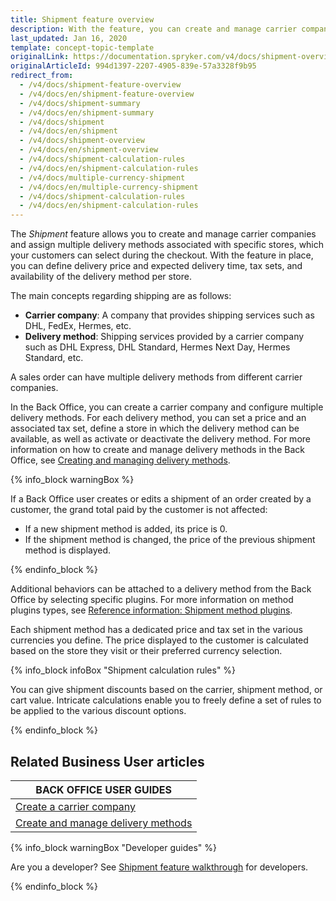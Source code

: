 ```yaml
---
title: Shipment feature overview
description: With the feature, you can create and manage carrier companies and their delivery methods per specific store.
last_updated: Jan 16, 2020
template: concept-topic-template
originalLink: https://documentation.spryker.com/v4/docs/shipment-overview
originalArticleId: 994d1397-2207-4905-839e-57a3328f9b95
redirect_from:
  - /v4/docs/shipment-feature-overview
  - /v4/docs/en/shipment-feature-overview
  - /v4/docs/shipment-summary
  - /v4/docs/en/shipment-summary
  - /v4/docs/shipment
  - /v4/docs/en/shipment
  - /v4/docs/shipment-overview
  - /v4/docs/en/shipment-overview
  - /v4/docs/shipment-calculation-rules
  - /v4/docs/en/shipment-calculation-rules
  - /v4/docs/multiple-currency-shipment
  - /v4/docs/en/multiple-currency-shipment
  - /v4/docs/shipment-calculation-rules
  - /v4/docs/en/shipment-calculation-rules
---
```


The *Shipment* feature allows you to create and manage carrier companies and assign multiple delivery methods associated with specific stores, which your customers can select during the checkout. With the feature in place, you can define delivery price and expected delivery time, tax sets, and availability of the delivery method per store.

The main concepts regarding shipping are as follows:

* **Carrier company**: A company that provides shipping services such as DHL, FedEx, Hermes, etc.
* **Delivery method**: Shipping services provided by a carrier company such as DHL Express, DHL Standard, Hermes Next Day, Hermes Standard, etc.

A sales order can have multiple delivery methods from different carrier companies.

In the Back Office, you can create a carrier company and configure multiple delivery methods. For each delivery method, you can set a price and an associated tax set, define a store in which the delivery method can be available, as well as activate or deactivate the delivery method. For more information on how to create and manage delivery methods in the Back Office, see [Creating and managing delivery methods](/docs/scos/user/back-office-user-guides/{{page.version}}/administration/delivery-methods/creating-and-managing-delivery-methods.html).

{% info_block warningBox %}

If a Back Office user creates or edits a shipment of an order created by a customer, the grand total paid by the customer is not affected:

* If a new shipment method is added, its price is 0.
* If the shipment method is changed, the price of the previous shipment method is displayed.

{% endinfo_block %}

Additional behaviors can be attached to a delivery method from the Back Office by selecting specific plugins. For more information on method plugins types, see [Reference information: Shipment method plugins](/docs/scos/dev/feature-walkthroughs/{{page.version}}/shipment-feature-walkthrough/reference-information-shipment-method-plugins.html).

Each shipment method has a dedicated price and tax set in the various currencies you define. The price displayed to the customer is calculated based on the store they visit or their preferred currency selection.

{% info_block infoBox "Shipment calculation rules" %}

You can give shipment discounts based on the carrier, shipment method, or cart value. Intricate calculations enable you to freely define a set of rules to be applied to the various discount options.

{% endinfo_block %}

## Related Business User articles

|BACK OFFICE USER GUIDES|
|---|
| [Create a carrier company](/docs/scos/user/back-office-user-guides/{{page.version}}/administration/delivery-methods/creating-carrier-companies.html) |
| [Create and manage delivery methods](/docs/scos/user/back-office-user-guides/{{page.version}}/administration/delivery-methods/creating-and-managing-delivery-methods.html)  |

{% info_block warningBox "Developer guides" %}

Are you a developer? See [Shipment feature walkthrough](/docs/scos/dev/feature-walkthroughs/{{page.version}}/shipment-feature-walkthrough/shipment-feature-walkthrough.html) for developers.

{% endinfo_block %}
